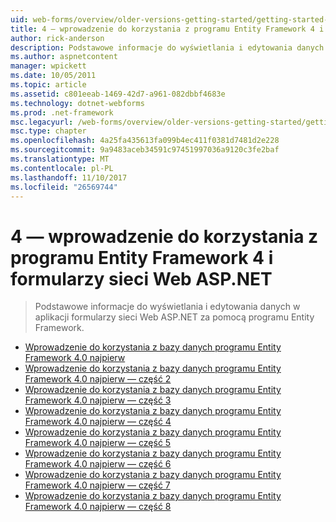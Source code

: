 ```yaml
---
uid: web-forms/overview/older-versions-getting-started/getting-started-with-ef/index
title: 4 — wprowadzenie do korzystania z programu Entity Framework 4 i formularzy sieci Web programu ASP.NET | Dokumentacja firmy Microsoft
author: rick-anderson
description: Podstawowe informacje do wyświetlania i edytowania danych w aplikacji formularzy sieci Web ASP.NET za pomocą programu Entity Framework.
ms.author: aspnetcontent
manager: wpickett
ms.date: 10/05/2011
ms.topic: article
ms.assetid: c801eeab-1469-42d7-a961-082dbbf4683e
ms.technology: dotnet-webforms
ms.prod: .net-framework
msc.legacyurl: /web-forms/overview/older-versions-getting-started/getting-started-with-ef
msc.type: chapter
ms.openlocfilehash: 4a25fa435613fa099b4ec411f0381d7481d2e228
ms.sourcegitcommit: 9a9483aceb34591c97451997036a9120c3fe2baf
ms.translationtype: MT
ms.contentlocale: pl-PL
ms.lasthandoff: 11/10/2017
ms.locfileid: "26569744"
---
```

<a name="aspnet-4---getting-started-with-entity-framework-4-and-web-forms"></a>4 — wprowadzenie do korzystania z programu Entity Framework 4 i formularzy sieci Web ASP.NET
====================
> Podstawowe informacje do wyświetlania i edytowania danych w aplikacji formularzy sieci Web ASP.NET za pomocą programu Entity Framework.


- [Wprowadzenie do korzystania z bazy danych programu Entity Framework 4.0 najpierw](the-entity-framework-and-aspnet-getting-started-part-1.md)
- [Wprowadzenie do korzystania z bazy danych programu Entity Framework 4.0 najpierw — część 2](the-entity-framework-and-aspnet-getting-started-part-2.md)
- [Wprowadzenie do korzystania z bazy danych programu Entity Framework 4.0 najpierw — część 3](the-entity-framework-and-aspnet-getting-started-part-3.md)
- [Wprowadzenie do korzystania z bazy danych programu Entity Framework 4.0 najpierw — część 4](the-entity-framework-and-aspnet-getting-started-part-4.md)
- [Wprowadzenie do korzystania z bazy danych programu Entity Framework 4.0 najpierw — część 5](the-entity-framework-and-aspnet-getting-started-part-5.md)
- [Wprowadzenie do korzystania z bazy danych programu Entity Framework 4.0 najpierw — część 6](the-entity-framework-and-aspnet-getting-started-part-6.md)
- [Wprowadzenie do korzystania z bazy danych programu Entity Framework 4.0 najpierw — część 7](the-entity-framework-and-aspnet-getting-started-part-7.md)
- [Wprowadzenie do korzystania z bazy danych programu Entity Framework 4.0 najpierw — część 8](the-entity-framework-and-aspnet-getting-started-part-8.md)
